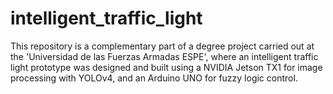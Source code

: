# intelligent_traffic_light
This repository is a complementary part of a degree project carried out at the 'Universidad de las Fuerzas Armadas ESPE', where an intelligent traffic light prototype was designed and built using a NVIDIA Jetson TX1 for image processing with YOLOv4, and an Arduino UNO for fuzzy logic control.
